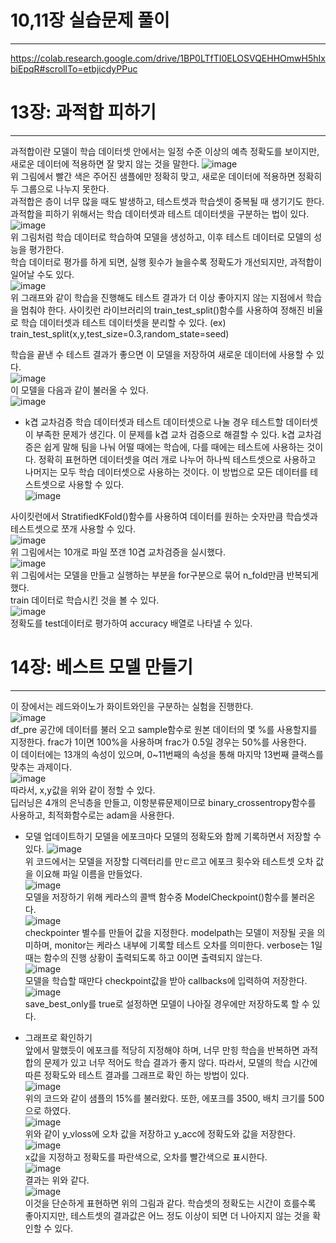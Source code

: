 # 10,11장 실습문제 풀이
----
https://colab.research.google.com/drive/1BP0LTfTI0ELOSVQEHHOmwH5hIxbiEpqR#scrollTo=etbjicdyPPuc


# 13장: 과적합 피하기
-------
과적합이란 모델이 학습 데이터셋 안에서는 일정 수준 이상의 예측 정확도를 보이지만, 새로운 데이터에 적용하면 잘 맞지 않는 것을 말한다. 
![image](https://user-images.githubusercontent.com/94752167/218728759-a2d51abe-fb59-4360-9910-cdbbee5b2dea.png)    
위 그림에서 빨간 색은 주어진 샘플에만 정확히 맞고, 새로운 데이터에 적용하면 정확히 두 그룹으로 나누지 못한다.   
과적합은 층이 너무 많을 때도 발생하고, 테스트셋과 학습셋이 중복될 때 생기기도 한다.   
과적합을 피하기 위해서는 학습 데이터셋과 테스트 데이터셋을 구분하는 법이 있다.    
![image](https://user-images.githubusercontent.com/94752167/218729539-8049fac9-6210-4cb7-ada0-9f4ec1a05370.png)    
위 그림처럼 학습 데이터로 학습하여 모델을 생성하고, 이후 테스트 데이터로 모델의 성능을 평가한다.    
학습 데이터로 평가를 하게 되면, 실행 횟수가 늘을수록 정확도가 개선되지만, 과적합이 일어날 수도 있다.   
![image](https://user-images.githubusercontent.com/94752167/218730043-70d5413c-1469-43d0-8665-aff62cafdccf.png)    
위 그래프와 같이 학습을 진행해도 테스트 결과가 더 이상 좋아지지 않는 지점에서 학습을 멈춰야 한다. 
사이킷런 라이브러리의 train_test_split()함수를 사용하여 정해진 비율로 학습 데이터셋과 테스트 데이터셋을 분리할 수 있다. (ex) train_test_split(x,y,test_size=0.3,random_state=seed)   

학습을 끝낸 수 테스트 결과가 좋으면 이 모델을 저장하여 새로운 데이터에 사용할 수 있다.   
![image](https://user-images.githubusercontent.com/94752167/218730930-366d2930-2d21-433f-859e-ebff3bedfe4f.png)    
이 모델을 다음과 같이 불러올 수 있다.    
![image](https://user-images.githubusercontent.com/94752167/218731035-fe3a0fce-b34e-4008-bc88-3085dcb1721f.png)     

- k겹 교차검증
학습 데이터셋과 테스트 데이터셋으로 나눌 경우 테스트할 데이터셋이 부족한 문제가 생긴다. 이 문제를 k겹 교차 검증으로 해결할 수 있다. k겹 교차검증은 쉽게 말해 팀을 나눠 어떨 때에는 학습에, 다를 때에는 테스트에 사용하는 것이다. 정확히 표현하면 데이터셋을 여러 개로 나누어 하나씩 테스트셋으로 사용하고 나머지는 모두 학습 데이터셋으로 사용하는 것이다. 이 방법으로 모든 데이터를 테스트셋으로 사용할 수 있다.   
![image](https://user-images.githubusercontent.com/94752167/218734933-25e52bfe-f8a8-498f-9eb0-7cc8470278ed.png)   

사이킷런에서 StratifiedKFold()함수를 사용하여 데이터를 원하는 숫자만큼 학습셋과 테스트셋으로 쪼개 사용할 수 있다.   
![image](https://user-images.githubusercontent.com/94752167/218735177-dc371143-1bed-4194-b108-4587c004c9b1.png)    
위 그림에서는 10개로 파일 쪼갠 10겹 교차검증을 실시했다.    
![image](https://user-images.githubusercontent.com/94752167/218735430-f34374ba-f2dc-446c-baff-e82080a02258.png)    
위 그림에서는 모델을 만들고 실행하는 부분을 for구분으로 묶어 n_fold만큼 반복되게 했다.    
train 데이터로 학습시킨 것을 볼 수 있다.    
![image](https://user-images.githubusercontent.com/94752167/218735935-339bc7dd-d6ec-4eb5-bda7-4d068dcb2b57.png)     
정확도를 test데이터로 평가하여 accuracy 배열로 나타낼 수 있다.    

# 14장: 베스트 모델 만들기
--------
이 장에서는 레드와이노가 화이트와인을 구분하는 실험을 진행한다.    
![image](https://user-images.githubusercontent.com/94752167/218736686-88f7aa61-1465-4ed1-aeed-f0791b59eda4.png)   
df_pre 공간에 데이터를 불러 오고 sample함수로 원본 데이터의 몇 %를 사용할지를 지정한다. frac가 1이면 100%을 사용하며 frac가 0.5일 경우는 50%를 사용한다.    
이 데이터에는 13개의 속성이 있으며, 0~11번째의 속성을 통해 마지막 13번째 클랙스를 맞추는 과제이다.   
![image](https://user-images.githubusercontent.com/94752167/218737383-01325a72-d924-49fe-b75c-e66e47b069c6.png)    
따라서, x,y값을 위와 같이 정할 수 있다.    
딥러닝은 4개의 은닉층을 만들고, 이항분류문제이므로 binary_crossentropy함수를 사용하고, 최적화함수로는 adam을 사용한다.    

- 모델 업데이트하기
모델을 에포크마다 모델의 정확도와 함께 기록하면서 저장할 수 있다. 
![image](https://user-images.githubusercontent.com/94752167/218737917-aef43bbb-b2d9-4f71-8e60-f467fcfce404.png)    
위 코드에서는 모델을 저장할 디렉터리를 만ㄷ르고 에포크 횟수와 테스트셋 오차 값을 이요해 파일 이름을 만들었다.    
![image](https://user-images.githubusercontent.com/94752167/218738145-56b7a93c-a3da-45ea-af8a-8344d6d655c9.png)    
모델을 저장하기 위해 케라스의 콜백 함수중 ModelCheckpoint()함수를 불러온다.    
![image](https://user-images.githubusercontent.com/94752167/218738323-ff770102-9f77-44ab-9b46-b861e406619c.png)   
checkpointer 별수를 만들어 값을 지정한다. modelpath는 모델이 저장될 곳을 의미하며, monitor는 케라스 내부에 기록할 테스트 오차를 의미한다. verbose는 1일 때는 함수의 진행 상황이 출력되도록 하고 0이면 출력되지 않는다.    
![image](https://user-images.githubusercontent.com/94752167/218738998-ab6cf7c1-5a31-414f-9c95-6e562d861a96.png)    
모델을 학습할 때만다 checkpoint값을 받아 callbacks에 입력하여 저장한다.    
![image](https://user-images.githubusercontent.com/94752167/218739233-2c832adf-c3d1-4bd8-97ea-e2a975797b52.png)    
save_best_only를 true로 설정하면 모델이 나아질 경우에만 저장하도록 할 수 있다.    

- 그래프로 확인하기     
앞에서 말했듯이 에포크를 적당히 지정해야 하며, 너무 만힝 학습을 반복하면 과적합의 문제가 있고 너무 적어도 학습 결과가 좋지 않다. 따라서, 모델의 학습 시간에 따른 정확도와 테스트 결과를 그래프로 확인 하는 방법이 있다.    
![image](https://user-images.githubusercontent.com/94752167/218739731-4d88a68a-3b96-407c-9723-4da3fe7aab55.png)     
위의 코드와 같이 샘플의 15%를 불러왔다. 또한, 에포크를 3500, 배치 크기를 500으로 하였다.    
![image](https://user-images.githubusercontent.com/94752167/218740316-13b56f79-308a-4250-9168-714e5bbb045b.png)    
위와 같이 y_vloss에 오차 값을 저장하고 y_acc에 정확도와 값을 저장한다.    
![image](https://user-images.githubusercontent.com/94752167/218740621-77479487-79f6-4797-9c81-1be67921fc16.png)    
x값을 지정하고 정확도를 파란색으로, 오차를 빨간색으로 표시한다.    
![image](https://user-images.githubusercontent.com/94752167/218740799-b5eb6b1d-c503-4fd8-8e51-2aada2c7d527.png)   
결과는 위와 같다.    
![image](https://user-images.githubusercontent.com/94752167/218740883-55a9df6d-1677-49dc-bfe2-5f59498f93bb.png)   
이것을 단순하게 표현하면 위의 그림과 같다. 학습셋의 정확도는 시간이 흐를수록 좋아지지만, 테스트셋의 결과값은 어느 정도 이상이 되면 더 나아지지 않는 것을 확인할 수 있다.    
























